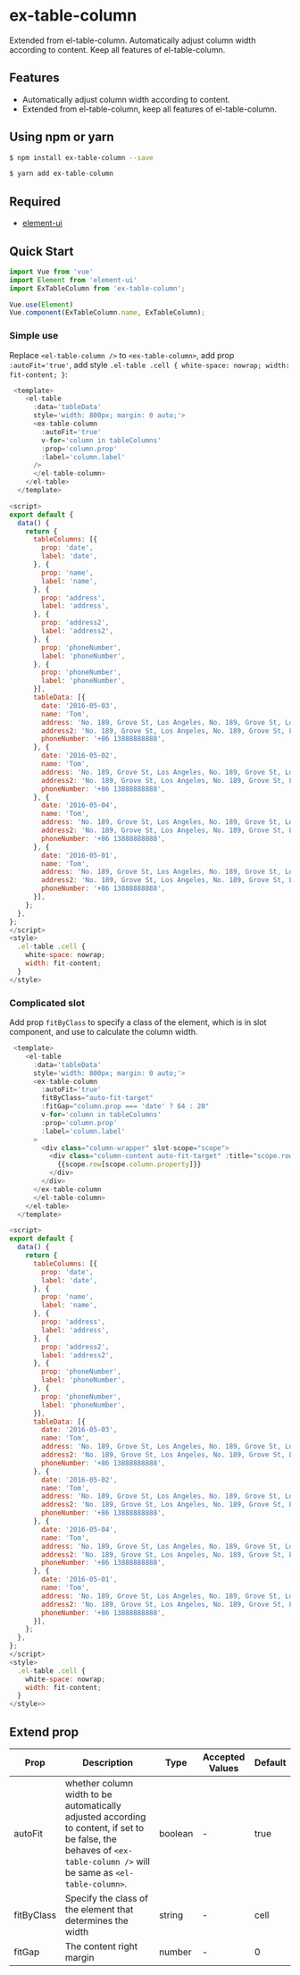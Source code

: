 # ex-table-column
Extended from el-table-column. Automatically adjust column width according to content. Keep all features of el-table-column.

## Features
- Automatically adjust column width according to content.
- Extended from el-table-column, keep all features of el-table-column.

## Using npm or yarn
```bash
$ npm install ex-table-column --save
```

```bash
$ yarn add ex-table-column
```
## Required
- [element-ui](https://github.com/ElemeFE/element)
## Quick Start
``` javascript
import Vue from 'vue'
import Element from 'element-ui'
import ExTableColumn from 'ex-table-column';

Vue.use(Element)
Vue.component(ExTableColumn.name, ExTableColumn);
```
### Simple use
Replace `<el-table-column />` to `<ex-table-column>`, add prop `:autoFit='true'`, add style `
  .el-table .cell {
    white-space: nowrap;
    width: fit-content;
  }
`:
``` javascript
 <template>
    <el-table
      :data='tableData'
      style='width: 800px; margin: 0 auto;'>
      <ex-table-column
        :autoFit='true'
        v-for='column in tableColumns'
        :prop='column.prop'
        :label='column.label'
      />
      </el-table-column>
    </el-table>
  </template>

<script>
export default {
  data() {
    return {
      tableColumns: [{
        prop: 'date',
        label: 'date',
      }, {
        prop: 'name',
        label: 'name',
      }, {
        prop: 'address',
        label: 'address',
      }, {
        prop: 'address2',
        label: 'address2',
      }, {
        prop: 'phoneNumber',
        label: 'phoneNumber',
      }, {
        prop: 'phoneNumber',
        label: 'phoneNumber',
      }],
      tableData: [{
        date: '2016-05-03',
        name: 'Tom',
        address: 'No. 189, Grove St, Los Angeles, No. 189, Grove St, Los Angeles',
        address2: 'No. 189, Grove St, Los Angeles, No. 189, Grove St, Los Angeles',
        phoneNumber: '+86 13888888888',
      }, {
        date: '2016-05-02',
        name: 'Tom',
        address: 'No. 189, Grove St, Los Angeles, No. 189, Grove St, Los Angeles',
        address2: 'No. 189, Grove St, Los Angeles, No. 189, Grove St, Los Angeles',
        phoneNumber: '+86 13888888888',
      }, {
        date: '2016-05-04',
        name: 'Tom',
        address: 'No. 189, Grove St, Los Angeles, No. 189, Grove St, Los Angeles',
        address2: 'No. 189, Grove St, Los Angeles, No. 189, Grove St, Los Angeles',
        phoneNumber: '+86 13888888888',
      }, {
        date: '2016-05-01',
        name: 'Tom',
        address: 'No. 189, Grove St, Los Angeles, No. 189, Grove St, Los Angeles',
        address2: 'No. 189, Grove St, Los Angeles, No. 189, Grove St, Los Angeles',
        phoneNumber: '+86 13888888888',
      }],
    };
  },
};
</script>
<style>
  .el-table .cell {
    white-space: nowrap;
    width: fit-content;
  }
</style>
```
### Complicated slot
Add prop `fitByClass` to specify a class of the element, which is in slot component, and use to calculate the column width.
``` javascript
 <template>
    <el-table
      :data='tableData'
      style='width: 800px; margin: 0 auto;'>
      <ex-table-column
        :autoFit='true'
        fitByClass="auto-fit-target"
        :fitGap="column.prop === 'date' ? 64 : 20"
        v-for='column in tableColumns'
        :prop='column.prop'
        :label='column.label'
      >
        <div class="column-wrapper" slot-scope="scope">
          <div class="column-content auto-fit-target" :title="scope.row[scope.column.property]">
            {{scope.row[scope.column.property]}}
          </div>
        </div>
      </ex-table-column
      </el-table-column>
    </el-table>
  </template>

<script>
export default {
  data() {
    return {
      tableColumns: [{
        prop: 'date',
        label: 'date',
      }, {
        prop: 'name',
        label: 'name',
      }, {
        prop: 'address',
        label: 'address',
      }, {
        prop: 'address2',
        label: 'address2',
      }, {
        prop: 'phoneNumber',
        label: 'phoneNumber',
      }, {
        prop: 'phoneNumber',
        label: 'phoneNumber',
      }],
      tableData: [{
        date: '2016-05-03',
        name: 'Tom',
        address: 'No. 189, Grove St, Los Angeles, No. 189, Grove St, Los Angeles',
        address2: 'No. 189, Grove St, Los Angeles, No. 189, Grove St, Los Angeles',
        phoneNumber: '+86 13888888888',
      }, {
        date: '2016-05-02',
        name: 'Tom',
        address: 'No. 189, Grove St, Los Angeles, No. 189, Grove St, Los Angeles',
        address2: 'No. 189, Grove St, Los Angeles, No. 189, Grove St, Los Angeles',
        phoneNumber: '+86 13888888888',
      }, {
        date: '2016-05-04',
        name: 'Tom',
        address: 'No. 189, Grove St, Los Angeles, No. 189, Grove St, Los Angeles',
        address2: 'No. 189, Grove St, Los Angeles, No. 189, Grove St, Los Angeles',
        phoneNumber: '+86 13888888888',
      }, {
        date: '2016-05-01',
        name: 'Tom',
        address: 'No. 189, Grove St, Los Angeles, No. 189, Grove St, Los Angeles',
        address2: 'No. 189, Grove St, Los Angeles, No. 189, Grove St, Los Angeles',
        phoneNumber: '+86 13888888888',
      }],
    };
  },
};
</script>
<style>
  .el-table .cell {
    white-space: nowrap;
    width: fit-content;
  }
</style>>
```

## Extend prop

| Prop | Description | Type | Accepted Values | Default | 
| --- | --- | --- | --- | --- |
| autoFit | whether column width to be automatically adjusted according to content, if set to be false, the behaves of `<ex-table-column />` will be same as `<el-table-column>`. | boolean | - | true
| fitByClass | Specify the class of the element that determines the width | string | - | cell
| fitGap | The content right margin | number | - | 0